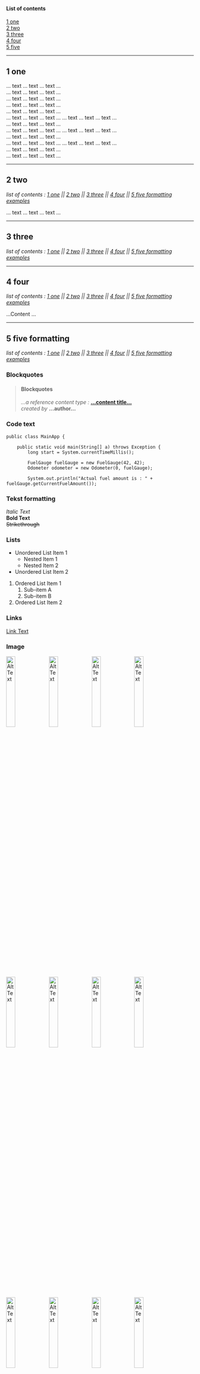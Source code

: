 #### List of contents

[1 one](#1-one)  
[2 two](#2-two)  
[3 three](#3-three)  
[4 four](#4-four)  
[5 five](#5-five-formatting)
___
## 1 one

... text ... text ... text ...  
... text ... text ... text ...  
... text ... text ... text ...  
... text ... text ... text ...  
... text ... text ... text ...  
... text ... text ... text ...
... text ... text ... text ...  
... text ... text ... text ...  
... text ... text ... text ...
... text ... text ... text ...  
... text ... text ... text ...  
... text ... text ... text ...
... text ... text ... text ...  
... text ... text ... text ...  
... text ... text ... text ...


___
## 2 two

*list of contents : [1 one](#1-one) || [2 two](#2-two) || [3 three](#3-three) || [4 four](#4-four) || [5 five formatting examples](#5-five-formatting)*

... text ... text ... text ...

___

## 3 three
*list of contents : [1 one](#1-one) || [2 two](#2-two) || [3 three](#3-three) || [4 four](#4-four) || [5 five formatting examples](#5-five-formatting)*
___

## 4 four
*list of contents : [1 one](#1-one) || [2 two](#2-two) || [3 three](#3-three) || [4 four](#4-four) || [5 five formatting examples](#5-five-formatting)*

...Content ...
___

## 5 five formatting
*list of contents : [1 one](#1-one) || [2 two](#2-two) || [3 three](#3-three) || [4 four](#4-four) || [5 five formatting examples](#5-five-formatting)*


### Blockquotes
> #### Blockquotes
>
> *...a reference content type :*  [**...content title...** ](https://www.udemy.com/course/functional-programming-with-java "Nice content for a start.")  
> *created by* **...author...**

### Code text
~~~
public class MainApp {

    public static void main(String[] a) throws Exception {
        long start = System.currentTimeMillis();

        FuelGauge fuelGauge = new FuelGauge(42, 42);
        Odometer odometer = new Odometer(0, fuelGauge);

        System.out.println("Actual fuel amount is : " + fuelGauge.getCurrentFuelAmount());
~~~


### Tekst formatting
*Italic Text*  
**Bold Text**  
~~Strikethrough~~  

### Lists
- Unordered List Item 1
    - Nested Item 1
    - Nested Item 2
- Unordered List Item 2

1. Ordered List Item 1
    1. Sub-item A
    2. Sub-item B
2. Ordered List Item 2

### Links
[Link Text](https://www.example.com "Link Title")

### Image
<img src="https://logowik.com/content/uploads/images/java-symbol3728.logowik.com.webp" alt="Alt Text" width="22%" height="22%">
<img src="https://hibernate.org/images/hibernate-logo.svg" alt="Alt Text" width="22%" height="22%">
<img src="https://encrypted-tbn0.gstatic.com/images?q=tbn:ANd9GcTWnOEy2mRFa10S8VdzcnoRV5bPXeC2we_QALmi7dpk0A&s" alt="Alt Text" width="22%" height="22%">
<img src="https://encrypted-tbn0.gstatic.com/images?q=tbn:ANd9GcRcd5QTFpkeKL50NMj8SL0xLF1XdfSvEOxy6okdeNeCuQ&s" alt="Alt Text" width="22%" height="22%">
<img src="https://cdn.cookielaw.org/logos/70564414-548a-4286-8ad7-04d95b172a08/e26443c0-68d1-47c8-b8fc-9bc765da2e95/3a159462-db70-43cf-a27d-f602a6baed44/pm-logo-horiz.png" alt="Alt Text" width="22%" height="22%">
<img src="https://scontent.fpoz4-1.fna.fbcdn.net/v/t39.30808-6/430465397_890654353066817_8230256356957334853_n.jpg?_nc_cat=109&ccb=1-7&_nc_sid=5f2048&_nc_ohc=5liP-tXLH3cQ7kNvgHEn_28&_nc_ht=scontent.fpoz4-1.fna&oh=00_AfDe6ljNwYUlsyTodOmbk0KsjyOMJhlo2l7Jno85PDElVQ&oe=663C5EEE" alt="Alt Text" width="22%" height="22%">
<img src="https://www.svgrepo.com/show/303251/mysql-logo.svg" alt="Alt Text" width="22%" height="22%">
<img src="https://user-images.githubusercontent.com/33158051/103466459-7524de80-4d13-11eb-96ba-f13e5409a18a.png" alt="Alt Text" width="22%" height="22%">
<img src="https://encrypted-tbn0.gstatic.com/images?q=tbn:ANd9GcRuGdj-nnsbO99fN5GHy18xsKeMIeAWy4XDoZDMpoHDNK6X03TG10Iag0aWdSxOiTQfDOU&usqp=CAU" alt="Alt Text" width="22%" height="22%">
<img src="https://www.gitkraken.com/wp-content/uploads/2021/07/GitBashLogo.jpg" alt="Alt Text" width="22%" height="22%">
<img src="https://img1.xenby.com/272/000000.png" alt="Alt Text" width="22%" height="22%">
<img src="https://i0.wp.com/www.beabetterdev.com/wp-content/uploads/2021/01/intellij-519-d4ff21c469.png?fit=519%2C140&ssl=1" alt="Alt Text" width="22%" height="22%">
<img src="https://about.codecov.io/wp-content/uploads/2020/11/jacoco-logo.png" alt="Alt Text" width="22%" height="22%">
<img src="https://logowik.com/content/uploads/images/maven-apache3537.jpg" alt="Alt Text" width="22%" height="22%">
<img src="" alt="Alt Text" width="22%" height="22%">
<img src="" alt="Alt Text" width="22%" height="22%">
<img src="" alt="Alt Text" width="22%" height="22%">




### To do list

- [x] Write the press release
- [ ] Update the website
- [ ] Contact the media 

### Table

| No. | coumn 1 header                                                                                        | column 2 header    |
|-----|-------------------------------------------------------------------------------------------------------|--------------------|
| 1   | column 1 content                                                                                      | column 2 content   |
| 2   | column 1 content                                                                                      | column 2 content  |



